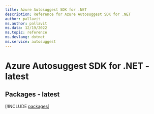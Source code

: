 ```yaml
---
title: Azure Autosuggest SDK for .NET
description: Reference for Azure Autosuggest SDK for .NET
author: pallavit
ms.author: pallavit
ms.data: 12/19/2022
ms.topic: reference
ms.devlang: dotnet
ms.service: autosuggest
---
```

# Azure Autosuggest SDK for .NET - latest
## Packages - latest
[!INCLUDE [packages](autosuggest-index.md)]